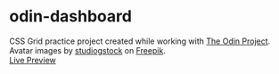 # odin-dashboard
CSS Grid practice project created while working with [The Odin Project](https://www.theodinproject.com/).  
Avatar images by [studiogstock](https://www.freepik.com/author/studiogstock) on [Freepik](https://www.freepik.com/free-vector/find-person-job-opportunity_8063764.htm#query=avatar&position=1&from_view=keyword&track=sph).  
[Live Preview](https://rafallyczek.github.io/odin-dashboard/)
